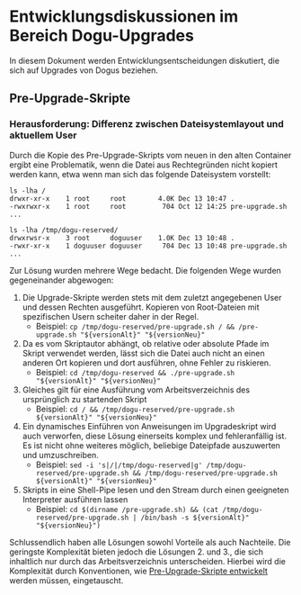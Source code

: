 # Entwicklungsdiskussionen im Bereich Dogu-Upgrades

In diesem Dokument werden Entwicklungsentscheidungen diskutiert, die sich auf Upgrades von Dogus beziehen.

## Pre-Upgrade-Skripte

### Herausforderung: Differenz zwischen Dateisystemlayout und aktuellem User

Durch die Kopie des Pre-Upgrade-Skripts vom neuen in den alten Container ergibt eine Problematik, wenn die Datei aus
Rechtegründen nicht kopiert werden kann, etwa wenn man sich das folgende Dateisystem vorstellt:

```
ls -lha / 
drwxr-xr-x    1 root     root        4.0K Dec 13 10:47 .
-rwxrwxr-x    1 root     root         704 Oct 12 14:25 pre-upgrade.sh
...

ls -lha /tmp/dogu-reserved/
drwxrwsr-x    3 root     doguuser    1.0K Dec 13 10:48 .
-rwxr-xr-x    1 doguuser doguuser     704 Dec 13 10:48 pre-upgrade.sh
...
```

Zur Lösung wurden mehrere Wege bedacht. Die folgenden Wege wurden gegeneinander abgewogen:

1. Die Upgrade-Skripte werden stets mit dem zuletzt angegebenen User und dessen Rechten ausgeführt. Kopieren von
   Root-Dateien mit spezifischen Usern scheiter daher in der Regel.
   - Beispiel: `cp /tmp/dogu-reserved/pre-upgrade.sh / && /pre-upgrade.sh "${versionAlt}" "${versionNeu}"`
2. Da es vom Skriptautor abhängt, ob relative oder absolute Pfade im Skript verwendet werden, lässt sich die Datei auch
   nicht an einen anderen Ort kopieren und dort ausführen, ohne Fehler zu riskieren.
   - Beispiel: `cd /tmp/dogu-reserved && ./pre-upgrade.sh "${versionAlt}" "${versionNeu}"`
3. Gleiches gilt für eine Ausführung vom Arbeitsverzeichnis des ursprünglich zu startenden Skript
   - Beispiel: `cd / && /tmp/dogu-reserved/pre-upgrade.sh ${versionAlt}" "${versionNeu}"`
4. Ein dynamisches Einführen von Anweisungen im Upgradeskript wird auch verworfen, diese Lösung einerseits komplex und
   fehleranfällig ist. Es ist nicht ohne weiteres möglich, beliebige Dateipfade auszuwerten und umzuschreiben.
   - Beispiel: `sed -i 's|/|/tmp/dogu-reserved|g' /tmp/dogu-reserved/pre-upgrade.sh && /tmp/dogu-reserved/pre-upgrade.sh ${versionAlt}" "${versionNeu}"`
5. Skripts in eine Shell-Pipe lesen und den Stream durch einen geeigneten Interpreter ausführen lassen
   - Beispiel: `cd $(dirname /pre-upgrade.sh) && (cat /tmp/dogu-reserved/pre-upgrade.sh | /bin/bash -s ${versionAlt}" "${versionNeu}")`

Schlussendlich haben alle Lösungen sowohl Vorteile als auch Nachteile. Die geringste Komplexität bieten jedoch die Lösungen 2. und 3., die sich inhaltlich nur durch das Arbeitsverzeichnis unterscheiden. Hierbei wird die Komplexität durch Konventionen, wie [Pre-Upgrade-Skripte entwickelt](../operations/dogu_upgrades_de.md) werden müssen, eingetauscht.
